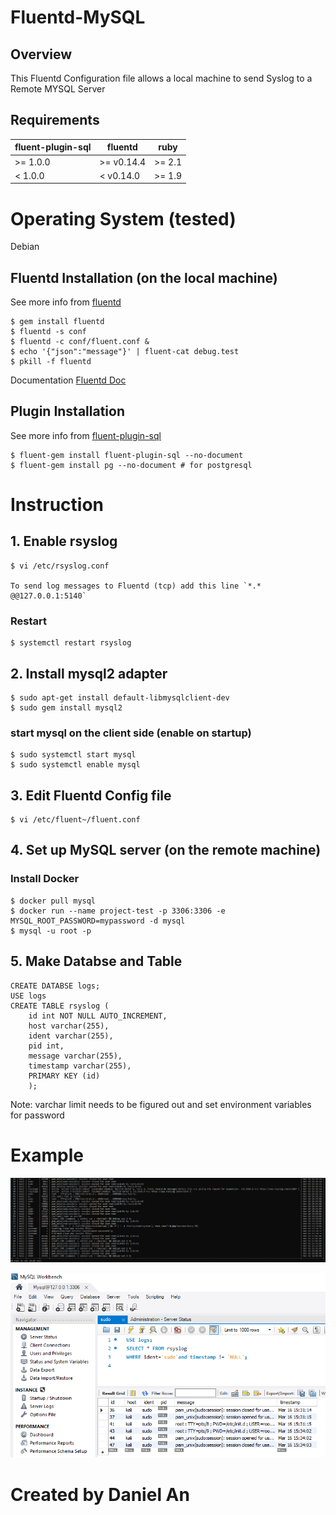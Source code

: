 # Fluentd-MySQL

## Overview

This Fluentd Configuration file allows a local machine to send Syslog to a Remote MYSQL Server

## Requirements

| fluent-plugin-sql | fluentd    | ruby   |
|-------------------|------------|--------|
| >= 1.0.0          | >= v0.14.4 | >= 2.1 |
| <  1.0.0          | <  v0.14.0 | >= 1.9 |

# Operating System (tested)
Debian

## Fluentd Installation (on the local machine)
See more info from [fluentd](https://github.com/fluent/fluentd)

    $ gem install fluentd
    $ fluentd -s conf
    $ fluentd -c conf/fluent.conf &
    $ echo '{"json":"message"}' | fluent-cat debug.test
    $ pkill -f fluentd

Documentation [Fluentd Doc](https://docs.fluentd.org)

## Plugin Installation
See more info from [fluent-plugin-sql](https://github.com/fluent/fluent-plugin-sql#readme)

    $ fluent-gem install fluent-plugin-sql --no-document
    $ fluent-gem install pg --no-document # for postgresql

# Instruction
## 1. Enable rsyslog
    $ vi /etc/rsyslog.conf
    
    To send log messages to Fluentd (tcp) add this line `*.* @@127.0.0.1:5140` 
### Restart    
    $ systemctl restart rsyslog

## 2. Install mysql2 adapter

    $ sudo apt-get install default-libmysqlclient-dev
    $ sudo gem install mysql2  

### start mysql on the client side (enable on startup)
    $ sudo systemctl start mysql
    $ sudo systemctl enable mysql

## 3. Edit Fluentd Config file

    $ vi /etc/fluent~/fluent.conf

## 4. Set up MySQL server (on the remote machine)

### Install Docker
 
    $ docker pull mysql
    $ docker run --name project-test -p 3306:3306 -e MYSQL_ROOT_PASSWORD=mypassword -d mysql
    $ mysql -u root -p

## 5. Make Databse and Table

	CREATE DATABSE logs;
	USE logs
	CREATE TABLE rsyslog (
		id int NOT NULL AUTO_INCREMENT,
		host varchar(255),
		ident varchar(255),
		pid int,
		message varchar(255),
		timestamp varchar(255),
		PRIMARY KEY (id)
		);
Note: varchar limit needs to be figured out and set environment variables for password

# Example

![alt text](https://github.com/qjawls2003/Fluentd-MySQL/blob/main/images/table1.PNG)

![alt text](https://github.com/qjawls2003/Fluentd-MySQL/blob/main/images/workbench1.PNG)

# Created by Daniel An

